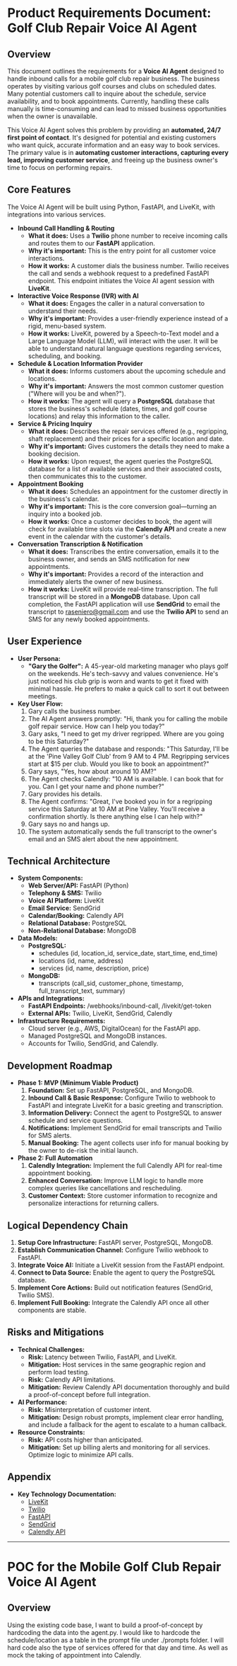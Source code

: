 # **Product Requirements Document: Golf Club Repair Voice AI Agent**

## **Overview**

This document outlines the requirements for a **Voice AI Agent** designed to handle inbound calls for a mobile golf club repair business. The business operates by visiting various golf courses and clubs on scheduled dates. Many potential customers call to inquire about the schedule, service availability, and to book appointments. Currently, handling these calls manually is time-consuming and can lead to missed business opportunities when the owner is unavailable.

This Voice AI Agent solves this problem by providing an **automated, 24/7 first point of contact**. It's designed for potential and existing customers who want quick, accurate information and an easy way to book services. The primary value is in **automating customer interactions, capturing every lead, improving customer service**, and freeing up the business owner's time to focus on performing repairs.

## **Core Features**

The Voice AI Agent will be built using Python, FastAPI, and LiveKit, with integrations into various services.

* **Inbound Call Handling & Routing**  
  * **What it does:** Uses a **Twilio** phone number to receive incoming calls and routes them to our **FastAPI** application.  
  * **Why it's important:** This is the entry point for all customer voice interactions.  
  * **How it works:** A customer dials the business number. Twilio receives the call and sends a webhook request to a predefined FastAPI endpoint. This endpoint initiates the Voice AI agent session with **LiveKit**.  
* **Interactive Voice Response (IVR) with AI**  
  * **What it does:** Engages the caller in a natural conversation to understand their needs.  
  * **Why it's important:** Provides a user-friendly experience instead of a rigid, menu-based system.  
  * **How it works:** LiveKit, powered by a Speech-to-Text model and a Large Language Model (LLM), will interact with the user. It will be able to understand natural language questions regarding services, scheduling, and booking.  
* **Schedule & Location Information Provider**  
  * **What it does:** Informs customers about the upcoming schedule and locations.  
  * **Why it's important:** Answers the most common customer question ("Where will you be and when?").  
  * **How it works:** The agent will query a **PostgreSQL** database that stores the business's schedule (dates, times, and golf course locations) and relay this information to the caller.  
* **Service & Pricing Inquiry**  
  * **What it does:** Describes the repair services offered (e.g., regripping, shaft replacement) and their prices for a specific location and date.  
  * **Why it's important:** Gives customers the details they need to make a booking decision.  
  * **How it works:** Upon request, the agent queries the PostgreSQL database for a list of available services and their associated costs, then communicates this to the customer.  
* **Appointment Booking**  
  * **What it does:** Schedules an appointment for the customer directly in the business's calendar.  
  * **Why it's important:** This is the core conversion goal—turning an inquiry into a booked job.  
  * **How it works:** Once a customer decides to book, the agent will check for available time slots via the **Calendly API** and create a new event in the calendar with the customer's details.  
* **Conversation Transcription & Notification**  
  * **What it does:** Transcribes the entire conversation, emails it to the business owner, and sends an SMS notification for new appointments.  
  * **Why it's important:** Provides a record of the interaction and immediately alerts the owner of new business.  
  * **How it works:** LiveKit will provide real-time transcription. The full transcript will be stored in a **MongoDB** database. Upon call completion, the FastAPI application will use **SendGrid** to email the transcript to raseniero@gmail.com and use the **Twilio API** to send an SMS for any newly booked appointments.

## **User Experience**

* **User Persona:**  
  * **"Gary the Golfer":** A 45-year-old marketing manager who plays golf on the weekends. He's tech-savvy and values convenience. He's just noticed his club grip is worn and wants to get it fixed with minimal hassle. He prefers to make a quick call to sort it out between meetings.  
* **Key User Flow:**  
  1. Gary calls the business number.  
  2. The AI Agent answers promptly: "Hi, thank you for calling the mobile golf repair service. How can I help you today?"  
  3. Gary asks, "I need to get my driver regripped. Where are you going to be this Saturday?"  
  4. The Agent queries the database and responds: "This Saturday, I'll be at the 'Pine Valley Golf Club' from 9 AM to 4 PM. Regripping services start at $15 per club. Would you like to book an appointment?"  
  5. Gary says, "Yes, how about around 10 AM?"  
  6. The Agent checks Calendly: "10 AM is available. I can book that for you. Can I get your name and phone number?"  
  7. Gary provides his details.  
  8. The Agent confirms: "Great, I've booked you in for a regripping service this Saturday at 10 AM at Pine Valley. You'll receive a confirmation shortly. Is there anything else I can help with?"  
  9. Gary says no and hangs up.  
  10. The system automatically sends the full transcript to the owner's email and an SMS alert about the new appointment.

## **Technical Architecture**

* **System Components:**  
  * **Web Server/API:** FastAPI (Python)  
  * **Telephony & SMS:** Twilio  
  * **Voice AI Platform:** LiveKit  
  * **Email Service:** SendGrid  
  * **Calendar/Booking:** Calendly API  
  * **Relational Database:** PostgreSQL  
  * **Non-Relational Database:** MongoDB  
* **Data Models:**  
  * **PostgreSQL:**  
    * schedules (id, location\_id, service\_date, start\_time, end\_time)  
    * locations (id, name, address)  
    * services (id, name, description, price)  
  * **MongoDB:**  
    * transcripts (call\_sid, customer\_phone, timestamp, full\_transcript\_text, summary)  
* **APIs and Integrations:**  
  * **FastAPI Endpoints:** /webhooks/inbound-call, /livekit/get-token  
  * **External APIs:** Twilio, LiveKit, SendGrid, Calendly  
* **Infrastructure Requirements:**  
  * Cloud server (e.g., AWS, DigitalOcean) for the FastAPI app.  
  * Managed PostgreSQL and MongoDB instances.  
  * Accounts for Twilio, SendGrid, and Calendly.

## **Development Roadmap**

* **Phase 1: MVP (Minimum Viable Product)**  
  1. **Foundation:** Set up FastAPI, PostgreSQL, and MongoDB.  
  2. **Inbound Call & Basic Response:** Configure Twilio to webhook to FastAPI and integrate LiveKit for a basic greeting and transcription.  
  3. **Information Delivery:** Connect the agent to PostgreSQL to answer schedule and service questions.  
  4. **Notifications:** Implement SendGrid for email transcripts and Twilio for SMS alerts.  
  5. **Manual Booking:** The agent collects user info for manual booking by the owner to de-risk the initial launch.  
* **Phase 2: Full Automation**  
  1. **Calendly Integration:** Implement the full Calendly API for real-time appointment booking.  
  2. **Enhanced Conversation:** Improve LLM logic to handle more complex queries like cancellations and rescheduling.  
  3. **Customer Context:** Store customer information to recognize and personalize interactions for returning callers.

## **Logical Dependency Chain**

1. **Setup Core Infrastructure:** FastAPI server, PostgreSQL, MongoDB.  
2. **Establish Communication Channel:** Configure Twilio webhook to FastAPI.  
3. **Integrate Voice AI:** Initiate a LiveKit session from the FastAPI endpoint.  
4. **Connect to Data Source:** Enable the agent to query the PostgreSQL database.  
5. **Implement Core Actions:** Build out notification features (SendGrid, Twilio SMS).  
6. **Implement Full Booking:** Integrate the Calendly API once all other components are stable.

## **Risks and Mitigations**

* **Technical Challenges:**  
  * **Risk:** Latency between Twilio, FastAPI, and LiveKit.  
  * **Mitigation:** Host services in the same geographic region and perform load testing.  
  * **Risk:** Calendly API limitations.  
  * **Mitigation:** Review Calendly API documentation thoroughly and build a proof-of-concept before full integration.  
* **AI Performance:**  
  * **Risk:** Misinterpretation of customer intent.  
  * **Mitigation:** Design robust prompts, implement clear error handling, and include a fallback for the agent to escalate to a human callback.  
* **Resource Constraints:**  
  * **Risk:** API costs higher than anticipated.  
  * **Mitigation:** Set up billing alerts and monitoring for all services. Optimize logic to minimize API calls.

## **Appendix**

* **Key Technology Documentation:**  
  * [LiveKit](https://livekit.io/)  
  * [Twilio](https://www.twilio.com/docs)  
  * [FastAPI](https://fastapi.tiangolo.com/)  
  * [SendGrid](https://docs.sendgrid.com/)  
  * [Calendly API](https://developer.calendly.com/)

---

# **POC for the Mobile Golf Club Repair Voice AI Agent**

## **Overview**

Using the existing code base, I want to build a proof-of-concept by hardcoding the data into the agent.py. I would like to hardcode the schedule/location as a table in the prompt file under ./prompts folder. I will hard code also the type of services offered for that day and time. As well as mock the taking of appointment into Calendly.